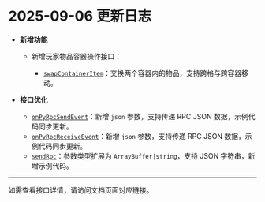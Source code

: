 # 2025-09-06 更新日志

* **新增功能**

    * 新增玩家物品容器操作接口：

        * [`swapContainerItem`](/API/Player?id=swapContainerItem)：交换两个容器内的物品，支持跨格与跨容器移动。

* **接口优化**

    * [`onPyRpcSendEvent`](/Event/?id=onPyRpcSendEvent)：新增 `json` 参数，支持传递 RPC JSON 数据，示例代码同步更新。
    * [`onPyRpcReceiveEvent`](/Event/?id=onPyRpcReceiveEvent)：新增 `json` 参数，支持传递 RPC JSON 数据，示例代码同步更新。
    * [`sendRpc`](/API/Packet?id=sendRpc)：参数类型扩展为 `ArrayBuffer|string`，支持 JSON 字符串，新增示例代码。

---

如需查看接口详情，请访问文档页面对应链接。
